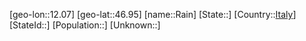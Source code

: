 ﻿---
location: [46.95,12.07]
type: City
tags:
- geo/City


SpocWebEntityId: 33619
isDeleted: false
confidential: public

---
[geo-lon::12.07]
[geo-lat::46.95]
[name::Rain]
[State::]
[Country::[Italy](geo/Continent/Europe/Italy.md)]
[StateId::]
[Population::]
[Unknown::]

